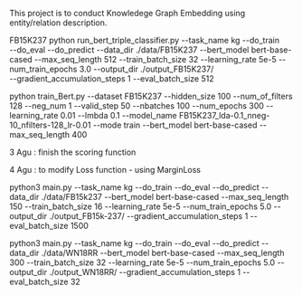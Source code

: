 
This project is to conduct Knowledege Graph Embedding using entity/relation description.

FB15K237 
python run_bert_triple_classifier.py --task_name kg  --do_train  
--do_eval --do_predict --data_dir ./data/FB15K237  --bert_model bert-base-cased --max_seq_length 512 
--train_batch_size 32 --learning_rate 5e-5 --num_train_epochs 3.0 --output_dir ./output_FB15K237/  
--gradient_accumulation_steps 1  --eval_batch_size 512


python train_Bert.py --dataset FB15K237 --hidden_size 100 --num_of_filters 128 --neg_num 1 --valid_step 50 --nbatches 100 --num_epochs 300 --learning_rate 0.01 --lmbda 0.1 --model_name FB15K237_lda-0.1_nneg-10_nfilters-128_lr-0.01 --mode train --bert_model bert-base-cased --max_seq_length 400


3 Agu :
finish the scoring function

4 Agu :
to modify  Loss function - using MarginLoss






python3 main.py --task_name kg --do_train --do_eval  --do_predict --data_dir ./data/FB15k237  --bert_model bert-base-cased  --max_seq_length 150 --train_batch_size 16  --learning_rate 5e-5  --num_train_epochs 5.0  --output_dir ./output_FB15k-237/  --gradient_accumulation_steps 1  --eval_batch_size 1500


python3 main.py --task_name kg --do_train --do_eval --do_predict --data_dir ./data/WN18RR --bert_model bert-base-cased --max_seq_length 300 --train_batch_size 32 --learning_rate 5e-5 --num_train_epochs 5.0 --output_dir ./output_WN18RR/  --gradient_accumulation_steps 1  --eval_batch_size 32
